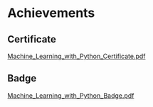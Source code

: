 

# Achievements
## Certificate
[Machine_Learning_with_Python_Certificate.pdf](https://prod-files-secure.s3.us-west-2.amazonaws.com/03e82b26-cccb-4906-bb56-adabcbdc0655/0f35a87e-0c16-48ac-af62-4e4cc34c6a19/Machine_Learning_with_Python_Certificate.pdf?X-Amz-Algorithm=AWS4-HMAC-SHA256&X-Amz-Content-Sha256=UNSIGNED-PAYLOAD&X-Amz-Credential=ASIAZI2LB4662UZ33TRI%2F20250205%2Fus-west-2%2Fs3%2Faws4_request&X-Amz-Date=20250205T171301Z&X-Amz-Expires=3600&X-Amz-Security-Token=IQoJb3JpZ2luX2VjEDAaCXVzLXdlc3QtMiJGMEQCIBEptDSUDrJeQuSFGCg0V8kla7W75Hp2ysFWD58MUAfoAiB4Qtq9hZ%2FFFMT2OUmSj%2FjfbnHAUpzlHYCc0dwHgIbkcSr%2FAwhJEAAaDDYzNzQyMzE4MzgwNSIMnxjFa8Lq9EiItvX%2FKtwDQXOA7%2FD2yb%2FCABpdVE0KpZZdpLuFvrFUCaAZ6rUnL%2BfDeyI1I1XXJnk2MhNA%2B7ksoY6QNHO26VXcv6SOUTgCm%2F0GXvgrPzgPGx01lliv0QG1VfulIsgQXD7UM0QQddGmnxLtUAn0zTa%2FvSLfi6iMKlPO%2FyD0RJC6KwCN%2FNAs%2F2TdgaafHKBZYIvqsXi05N4sPLmKvnOUbDxhqmInp4A1Y0RcuZET26f6a7xBYwUCfDzJjatri8d512wrdn6OYHojiqT%2Fb7dDHOFgQd8tzBI15hbjpK%2FolC0rDi2YtnAs63q8O1hHNulfEf4E2%2BRYqVNUL5Hd0oebD9S6Zoa60xmTUj8kKPZLdRp4b23I6EVVkNhA4oiDptKvtxXHdm3iudj0DL8%2FN9YUXQ36o9z996tMCpMlf%2FDqi4s2FFEWsRuJ2qJXmRxESf6JaG5f2gfcH1YoXJASTKROGH70HO0v9a7lv8FFslL8EmDcluWMGb4zISRS55M1j5KRBSIgzoZiuX1IYyXhzC82CzGk2plcZryXnd1X8m0zNVtns5jSW97zbVYhu4%2Bu5VvXsOMN5lNwHCN9goZtZV2Q0Hq7MwnrlbKSvJ%2FxJaB9492h1pq60iW0D%2ByiHXajTNbkX39qiJMwpp2OvQY6pgFLNBzegWqxql0u1c3NC23xG8ViBAbOa%2BCj3NipUs4YLVpaDAcM7sJa%2FSQwhUMPH0GkeixECaXrfh80%2FFGcwbHVAwXnrKytfL7f1a7AEL7S%2BK%2FuBNsq6rOdMXwdRSugdfLVIk3P%2FRoJAM%2BXp58DVdbchPDTfpu6497UjqEGpvVDMSGDh7Rqr0vJD6a4pvJuwvUZQ182h8JQaJLVfIo0%2FaPa5n31wPVe&X-Amz-Signature=2cad2cb37faa7d47ccd7cfae6abcb4e567cba7c629b270031b740ac2bb5a9ec6&X-Amz-SignedHeaders=host&x-id=GetObject)
## Badge
[Machine_Learning_with_Python_Badge.pdf](https://prod-files-secure.s3.us-west-2.amazonaws.com/03e82b26-cccb-4906-bb56-adabcbdc0655/ff622a22-73d6-44e3-9c7b-e89a8e61b7aa/Machine_Learning_with_Python_Badge.pdf?X-Amz-Algorithm=AWS4-HMAC-SHA256&X-Amz-Content-Sha256=UNSIGNED-PAYLOAD&X-Amz-Credential=ASIAZI2LB4662UZ33TRI%2F20250205%2Fus-west-2%2Fs3%2Faws4_request&X-Amz-Date=20250205T171301Z&X-Amz-Expires=3600&X-Amz-Security-Token=IQoJb3JpZ2luX2VjEDAaCXVzLXdlc3QtMiJGMEQCIBEptDSUDrJeQuSFGCg0V8kla7W75Hp2ysFWD58MUAfoAiB4Qtq9hZ%2FFFMT2OUmSj%2FjfbnHAUpzlHYCc0dwHgIbkcSr%2FAwhJEAAaDDYzNzQyMzE4MzgwNSIMnxjFa8Lq9EiItvX%2FKtwDQXOA7%2FD2yb%2FCABpdVE0KpZZdpLuFvrFUCaAZ6rUnL%2BfDeyI1I1XXJnk2MhNA%2B7ksoY6QNHO26VXcv6SOUTgCm%2F0GXvgrPzgPGx01lliv0QG1VfulIsgQXD7UM0QQddGmnxLtUAn0zTa%2FvSLfi6iMKlPO%2FyD0RJC6KwCN%2FNAs%2F2TdgaafHKBZYIvqsXi05N4sPLmKvnOUbDxhqmInp4A1Y0RcuZET26f6a7xBYwUCfDzJjatri8d512wrdn6OYHojiqT%2Fb7dDHOFgQd8tzBI15hbjpK%2FolC0rDi2YtnAs63q8O1hHNulfEf4E2%2BRYqVNUL5Hd0oebD9S6Zoa60xmTUj8kKPZLdRp4b23I6EVVkNhA4oiDptKvtxXHdm3iudj0DL8%2FN9YUXQ36o9z996tMCpMlf%2FDqi4s2FFEWsRuJ2qJXmRxESf6JaG5f2gfcH1YoXJASTKROGH70HO0v9a7lv8FFslL8EmDcluWMGb4zISRS55M1j5KRBSIgzoZiuX1IYyXhzC82CzGk2plcZryXnd1X8m0zNVtns5jSW97zbVYhu4%2Bu5VvXsOMN5lNwHCN9goZtZV2Q0Hq7MwnrlbKSvJ%2FxJaB9492h1pq60iW0D%2ByiHXajTNbkX39qiJMwpp2OvQY6pgFLNBzegWqxql0u1c3NC23xG8ViBAbOa%2BCj3NipUs4YLVpaDAcM7sJa%2FSQwhUMPH0GkeixECaXrfh80%2FFGcwbHVAwXnrKytfL7f1a7AEL7S%2BK%2FuBNsq6rOdMXwdRSugdfLVIk3P%2FRoJAM%2BXp58DVdbchPDTfpu6497UjqEGpvVDMSGDh7Rqr0vJD6a4pvJuwvUZQ182h8JQaJLVfIo0%2FaPa5n31wPVe&X-Amz-Signature=81566def8edf6f3b658f32c7d32b401640a3da2af8b7ed16dfe5dc8394edd0a8&X-Amz-SignedHeaders=host&x-id=GetObject)